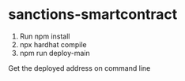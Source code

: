 # sanctions-smartcontract

1. Run npm install
2. npx hardhat compile
3. npm run deploy-main

Get the deployed address on command line
